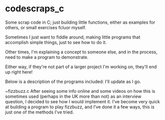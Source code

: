 # codescraps_c
Some scrap code in C; just building little functions, either as examples for others, or small exercises fcluor myself.


Sometimes I just want to fiddle around, making little programs that accomplish simple things, just to see how to do it.

Other times, I'm explaining a concept to someone else, and in the process, need to make a program to demonstrate.

Either way, if they're not part of a larger project I'm working on, they'll end up right here!

Below is a description of the programs included: I'll update as I go.

~fizzbuzz.c
  After seeing some info online and some videos on how this is sometimes used (perhaps in the UK more than not)
  as an interview question, I decided to see how I would implement it. I've become very quick at building a program
  to play fizzbuzz, and I've done it a few ways, this is just one of the methods I've tried.
  
